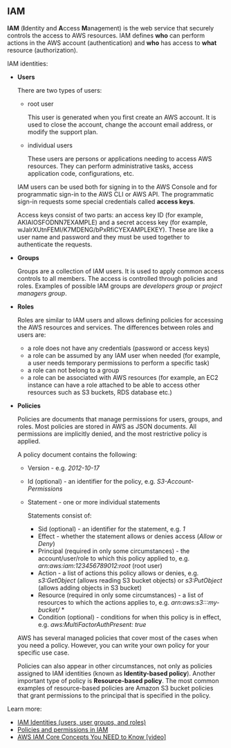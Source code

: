 ## IAM

**IAM** (**I**dentity and **A**ccess **M**anagement) is the web service that securely controls the access to AWS resources. IAM defines **who** can perform actions in the AWS account (authentication) and **who** has access to **what** resource (authorization).

IAM identities:

- **Users** 

    There are two types of users:

    - root user
        
        This user is generated when you first create an AWS account. It is used to close the account, change the account email address, or modify the support plan.

    - individual users
    
        These users are persons or applications needing to access AWS resources. They can perform administrative tasks, access application code, configurations, etc.
    
    IAM users can be used both for signing in to the AWS Console and for programmatic sign-in to the AWS CLI or AWS API. The programmatic sign-in requests some special credentials called **access keys**.

    Access keys consist of two parts: an access key ID (for example, AKIAIOSFODNN7EXAMPLE) and a secret access key (for example, wJalrXUtnFEMI/K7MDENG/bPxRfiCYEXAMPLEKEY). These are like a user name and password and they must be used together to authenticate the requests. 

- **Groups**

    Groups are a collection of IAM users. It is used to apply common access controls to all members. The access is controlled through policies and roles. Examples of possible IAM groups are _developers group_ or _project managers group_.

- **Roles**

    Roles are similar to IAM users and allows defining policies for accessing the AWS resources and services. The differences between roles and users are:

    - a role does not have any credentials (password or access keys)
    - a role can be assumed by any IAM user when needed (for example, a user needs temporary  permissions to perform a specific task)
    - a role can not belong to a group
    - a role can be associated with AWS resources (for example, an EC2 instance can have a role attached to be able to access other resources such as S3 buckets, RDS database etc.)

- **Policies**

    Policies are documents that manage permissions for users, groups, and roles. Most policies are stored in AWS as JSON documents. All permissions are implicitly denied, and the most restrictive policy is applied.

    A policy document contains the following:

    - Version - e.g. *2012-10-17*
    - Id (optional) - an identifier for the policy, e.g. *S3-Account-Permissions*
    - Statement - one or more individual statements
        
        Statements consist of: 
        
        - Sid (optional) - an identifier for the statement, e.g. *1*
        - Effect - whether the statement allows or denies access (*Allow* or *Deny*)
        - Principal (required in only some circumstances) - the account/user/role to which this policy applied to, e.g. *arn:aws:iam:123456789012:root* (root user)
        - Action - a list of actions this policy allows or denies, e.g. *s3:GetObject* (allows reading S3 bucket objects) or *s3:PutObject* (allows adding objects in S3 bucket) 
        - Resource (required in only some circumstances) - a list of resources to which the actions applies to, e.g. *arn:aws:s3:::my-bucket/* *
        - Condition (optional) - conditions for when this policy is in effect, e.g. *aws:MultiFactorAuthPresent: true*

    AWS has several managed policies that cover most of the cases when you need a policy. However, you can write your own policy for your specific use case.

    Policies can also appear in other circumstances, not only as policies assigned to IAM identities (known as **Identity-based policy**). Another important type of policy is **Resource-based policy**. The most common examples of resource-based policies are Amazon S3 bucket policies that grant permissions to the principal that is specified in the policy. 

Learn more:

- [IAM Identities (users, user groups, and roles)](https://docs.aws.amazon.com/IAM/latest/UserGuide/id.html)
- [Policies and permissions in IAM](https://docs.aws.amazon.com/IAM/latest/UserGuide/access_policies.html)
- [AWS IAM Core Concepts You NEED to Know [video]](https://www.youtube.com/watch?v=_ZCTvmaPgao)
